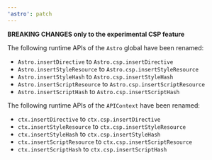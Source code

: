 ```yaml
---
'astro': patch
---
```


**BREAKING CHANGES only to the experimental CSP feature**

The following runtime APIs of the `Astro` global have been renamed:
- `Astro.insertDirective` to `Astro.csp.insertDirective`
- `Astro.insertStyleResource` to `Astro.csp.insertStyleResource`
- `Astro.insertStyleHash` to `Astro.csp.insertStyleHash`
- `Astro.insertScriptResource` to `Astro.csp.insertScriptResource`
- `Astro.insertScriptHash` to `Astro.csp.insertScriptHash`


The following runtime APIs of the `APIContext` have been renamed:
- `ctx.insertDirective` to `ctx.csp.insertDirective`
- `ctx.insertStyleResource` to `ctx.csp.insertStyleResource`
- `ctx.insertStyleHash` to `ctx.csp.insertStyleHash`
- `ctx.insertScriptResource` to `ctx.csp.insertScriptResource`
- `ctx.insertScriptHash` to `ctx.csp.insertScriptHash`
